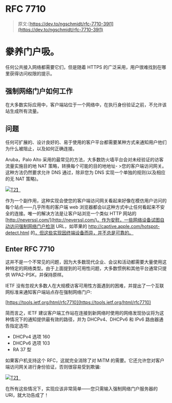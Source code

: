 # RFC 7710

> 原文:[https://dev.to/ngschmidt/rfc-7710-39l1](https://dev.to/ngschmidt/rfc-7710-39l1)

# [](#captive-portals-suck)豢养门户吸。

任何公共接入网络都需要它们，但是随着 HTTPS 的广泛采用，用户很难找到在哪里获得访问权限的提示。

## [](#how-captive-portals-work)强制网络门户如何工作

在大多数实际应用中，客户端站位于一个网络中，在执行身份验证之前，不允许该站生成所有流量。

## [](#the-problem)问题

任何可扩展的、设计良好的、易于使用的客户平台都需要某种方式来通知用户他们为什么被阻止，以及如何正确连接。

Aruba，Palo Alto 采用的最常见的方法，大多数防火墙平台会对未经验证的访客流量实施目的地 NAT 策略，转换每个可能的目的地地址- >您的客户端访问网关。这种方法仍然要求允许 DNS 通过，除非您为 DNS 实现一个单独的规则(以及相应的无 NAT 策略)。

[![](../Images/09425f6b5876b8d9241ef7f1e665bb73.png)T2】](http://3.bp.blogspot.com/-RW6iWgZRyDE/XHLqBFV-4yI/AAAAAAAAAf4/Ree132AopS4xqL14BTSOL4djn8fxRgttwCK4BGAYYCw/s1600/captive-portal-no-7710.png)

作为一个副作用，这种实现会使您的客户端访问网关看起来好像在模仿用户访问的每个站点——几乎所有的客户端 web 浏览器都会以这种方式中止任何看起来不安全的连接。唯一的解决方法是让客户站浏览一个类似 HTTP 网站的[http://neverssl.com/](http://neverssl.com/)。作为安慰，一些网络设备试图自动访问强制网络门户检测 URL，如苹果的 http://captive.apple.com/hotspot-detect.html 的[，但这些实现因终端设备而异，并不总是可靠的。](http://captive.apple.com/hotspot-detect.html)

## [](#enter-rfc-7710)Enter RFC 7710

这并不是一个不常见的问题，因为大多数现代企业、会议和活动都需要大量使用这种特定的网络类型。由于上面提到的可用性问题，大多数惯例和其他平台通常只提供 WPA2-PSK，并保持原样。

IETF 没有忽视大多数人在大规模访客可用性方面遇到的困难，并提出了一个互联网标准来通知客户端站点存在强制网络门户:

[https://tools.ietf.org/html/rfc7710](https://tools.ietf.org/html/rfc7710)

简而言之，IETF 建议客户端工作站在连接到新网络时使用的网络发现协议将为这种情况下的通知提供最有效的路径，并为 DHCPv4、DHCPv6 和 IPv6 路由器通告指定选项:

*   DHCPv4 选项 160
*   DHCPv6 选项 103
*   RA 37 型

如果客户机支持这个 RFC，这就完全消除了对 MiTM 的需要。它还允许您对客户端访问网关进行身份验证，否则很容易受到欺骗:

[![](../Images/d3835cdda89716cb92005a6ab30b0474.png)T2】](http://2.bp.blogspot.com/-JoQ5sJFdZ4k/XHLuWFLJxgI/AAAAAAAAAgE/fdIZc4moBFAqOchpx2tazR25BBXFTBxyQCK4BGAYYCw/s1600/captive-portal-7710.png)

在所有这些情况下，实现应该非常简单——您只需输入强制网络门户服务器的 URI，就大功告成了！